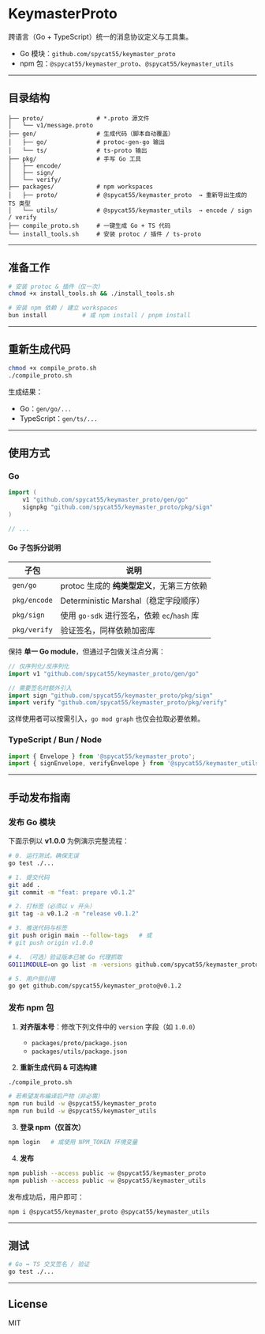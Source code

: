 # KeymasterProto

跨语言（Go + TypeScript）统一的消息协议定义与工具集。

* Go 模块：`github.com/spycat55/keymaster_proto`
* npm 包：`@spycat55/keymaster_proto`、`@spycat55/keymaster_utils`

---

## 目录结构

```text
├── proto/               # *.proto 源文件
│   └── v1/message.proto
├── gen/                 # 生成代码（脚本自动覆盖）
│   ├── go/              # protoc-gen-go 输出
│   └── ts/              # ts-proto 输出
├── pkg/                 # 手写 Go 工具
│   ├── encode/
│   ├── sign/
│   └── verify/
├── packages/            # npm workspaces
│   ├── proto/           # @spycat55/keymaster_proto  → 重新导出生成的 TS 类型
│   └── utils/           # @spycat55/keymaster_utils  → encode / sign / verify
├── compile_proto.sh     # 一键生成 Go + TS 代码
└── install_tools.sh     # 安装 protoc / 插件 / ts-proto
```

---

## 准备工作

```bash
# 安装 protoc & 插件（仅一次）
chmod +x install_tools.sh && ./install_tools.sh

# 安装 npm 依赖 / 建立 workspaces
bun install          # 或 npm install / pnpm install
```

---

## 重新生成代码

```bash
chmod +x compile_proto.sh
./compile_proto.sh
```

生成结果：
* Go：`gen/go/...`
* TypeScript：`gen/ts/...`

---

## 使用方式

### Go

```go
import (
    v1 "github.com/spycat55/keymaster_proto/gen/go"
    signpkg "github.com/spycat55/keymaster_proto/pkg/sign"
)

// ...
```

#### Go 子包拆分说明

| 子包 | 说明 |
|------|------|
| `gen/go` | protoc 生成的 **纯类型定义**，无第三方依赖 |
| `pkg/encode` | Deterministic Marshal（稳定字段顺序） |
| `pkg/sign` | 使用 `go-sdk` 进行签名，依赖 `ec`/`hash` 库 |
| `pkg/verify` | 验证签名，同样依赖加密库 |

保持 **单一 Go module**，但通过子包做关注点分离：

```go
// 仅序列化/反序列化
import v1 "github.com/spycat55/keymaster_proto/gen/go"

// 需要签名时额外引入
import sign "github.com/spycat55/keymaster_proto/pkg/sign"
import verify "github.com/spycat55/keymaster_proto/pkg/verify"
```

这样使用者可以按需引入，`go mod graph` 也仅会拉取必要依赖。

### TypeScript / Bun / Node

```ts
import { Envelope } from '@spycat55/keymaster_proto';
import { signEnvelope, verifyEnvelope } from '@spycat55/keymaster_utils';
```

---

## 手动发布指南

### 发布 Go 模块

下面示例以 **v1.0.0** 为例演示完整流程：

```bash
# 0. 运行测试，确保无误
go test ./...

# 1. 提交代码
git add .
git commit -m "feat: prepare v0.1.2"

# 2. 打标签（必须以 v 开头）
git tag -a v0.1.2 -m "release v0.1.2"

# 3. 推送代码与标签
git push origin main --follow-tags   # 或
# git push origin v1.0.0

# 4. （可选）验证版本已被 Go 代理抓取
GO111MODULE=on go list -m -versions github.com/spycat55/keymaster_proto

# 5. 用户侧引用
go get github.com/spycat55/keymaster_proto@v0.1.2
```

### 发布 npm 包

1. **对齐版本号**：修改下列文件中的 `version` 字段（如 `1.0.0`）
   * `packages/proto/package.json`
   * `packages/utils/package.json`

2. **重新生成代码 & 可选构建**

```bash
./compile_proto.sh

# 若希望发布编译后产物（非必需）
npm run build -w @spycat55/keymaster_proto
npm run build -w @spycat55/keymaster_utils
```

3. **登录 npm（仅首次）**

```bash
npm login   # 或使用 NPM_TOKEN 环境变量
```

4. **发布**

```bash
npm publish --access public -w @spycat55/keymaster_proto
npm publish --access public -w @spycat55/keymaster_utils
```

发布成功后，用户即可：

```bash
npm i @spycat55/keymaster_proto @spycat55/keymaster_utils
```

---

## 测试

```bash
# Go ↔ TS 交叉签名 / 验证
go test ./...
```

---

## License

MIT